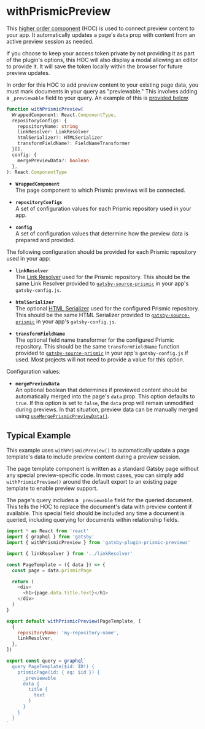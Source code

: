 # withPrismicPreview

This [higher order component][hoc] (HOC) is used to connect preview content to
your app. It automatically updates a page's `data` prop with content from an
active preview session as needed.

If you choose to keep your access token private by not providing it as part of
the plugin's options, this HOC will also display a modal allowing an editor to
provide it. It will save the token locally within the browser for future preview
updates.

In order for this HOC to add preview content to your existing page data, you
must mark documents in your query as "previewable." This involves adding a
`_previewable` field to your query. An example of this is
[provided below](#typical-example).

```typescript
function withPrismicPreview(
  WrappedComponent: React.ComponentType,
  repositoryConfigs: {
    repositoryName: string
    linkResolver: LinkResolver
    htmlSerializer?: HTMLSerializer
    transformFieldName?: FieldNameTransformer
  }[],
  config: {
    mergePreviewData?: boolean
  },
): React.ComponentType
```

- **`WrappedComponent`**<br/>The page component to which Prismic previews will
  be connected.

- **`repositoryConfigs`**<br/>A set of configuration values for each Prismic
  repository used in your app.

- **`config`**<br/>A set of configuration values that determine how the preview
  data is prepared and provided.

The following configuration should be provided for each Prismic repository used
in your app:

- **`linkResolver`**<br/>The [Link Resolver][link-resolver] used for the Prismic
  repository. This should be the same Link Resolver provided to
  [`gatsby-source-prismic`][gsp] in your app's `gatsby-config.js`.

- **`htmlSerializer`**<br/>The optional [HTML Serializer][html-serializer] used
  for the configured Prismic repository. This should be the same HTML Serializer
  provided to [`gatsby-source-prismic`][gsp] in your app's `gatsby-config.js`.

- **`transformFieldName`**<br/>The optional field name transformer for the
  configured Prismic repository. This should be the same `transformFieldName`
  function provided to [`gatsby-source-prismic`][gsp] in your app's
  `gatsby-config.js` if used. Most projects will not need to provide a value for
  this option.

Configuration values:

- **`mergePreviewData`**<br/>An optional boolean that determines if previewed
  content should be automatically merged into the page's `data` prop. This
  option defaults to `true`. If this option is set to `false`, the `data` prop
  will remain unmodified during previews. In that situation, preview data can be
  manually merged using
  [`useMergePrismicPreviewData()`][usemergeprismicpreviewdata].

## Typical Example

This example uses `withPrismicPreview()` to automatically update a page
template's data to include preview content during a preview session.

The page template component is written as a standard Gatsby page without any
special preview-specific code. In most cases, you can simply add
`withPrismicPreview()` around the default export to an existing page template to
enable preview support.

The page's query includes a `_previewable` field for the queried document. This
tells the HOC to replace the document's data with preview content if available.
This special field should be included any time a document is queried, including
querying for documents within relationship fields.

```javascript
import * as React from 'react'
import { graphql } from 'gatsby'
import { withPrismicPreview } from 'gatsby-plugin-prismic-previews'

import { linkResolver } from '../linkResolver'

const PageTemplate = ({ data }) => {
  const page = data.prismicPage

  return (
    <div>
      <h1>{page.data.title.text}</h1>
    </div>
  )
}

export default withPrismicPreview(PageTemplate, [
  {
    repositoryName: 'my-repository-name',
    linkResolver,
  },
])

export const query = graphql`
  query PageTemplate($id: ID!) {
    prismicPage(id: { eq: $id }) {
      _previewable
      data {
        title {
          text
        }
      }
    }
  }
`
```

[hoc]: https://reactjs.org/docs/higher-order-components.html
[link-resolver]: https://prismic.io/docs/technologies/link-resolver-gatsby
[gsp]: https://github.com/angeloashmore/gatsby-source-prismic
[html-serializer]:
  https://prismic.io/docs/technologies/html-serializer-javascript
[usemergeprismicpreviewdata]: ./useMergePrismicPreviewData.md
